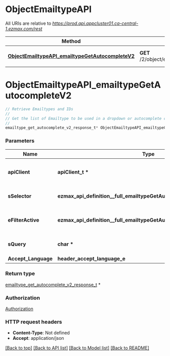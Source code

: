 # ObjectEmailtypeAPI

All URIs are relative to *https://prod.api.appcluster01.ca-central-1.ezmax.com/rest*

Method | HTTP request | Description
------------- | ------------- | -------------
[**ObjectEmailtypeAPI_emailtypeGetAutocompleteV2**](ObjectEmailtypeAPI.md#ObjectEmailtypeAPI_emailtypeGetAutocompleteV2) | **GET** /2/object/emailtype/getAutocomplete/{sSelector} | Retrieve Emailtypes and IDs


# **ObjectEmailtypeAPI_emailtypeGetAutocompleteV2**
```c
// Retrieve Emailtypes and IDs
//
// Get the list of Emailtype to be used in a dropdown or autocomplete control.
//
emailtype_get_autocomplete_v2_response_t* ObjectEmailtypeAPI_emailtypeGetAutocompleteV2(apiClient_t *apiClient, ezmax_api_definition__full_emailtypeGetAutocompleteV2_sSelector_e sSelector, ezmax_api_definition__full_emailtypeGetAutocompleteV2_eFilterActive_e eFilterActive, char * sQuery, header_accept_language_e Accept_Language);
```

### Parameters
Name | Type | Description  | Notes
------------- | ------------- | ------------- | -------------
**apiClient** | **apiClient_t \*** | context containing the client configuration |
**sSelector** | **ezmax_api_definition__full_emailtypeGetAutocompleteV2_sSelector_e** | The type of Emailtypes to return | 
**eFilterActive** | **ezmax_api_definition__full_emailtypeGetAutocompleteV2_eFilterActive_e** | Specify which results we want to display. | [optional] [default to &#39;Active&#39;]
**sQuery** | **char \*** | Allow to filter the returned results | [optional] 
**Accept_Language** | **header_accept_language_e** |  | [optional] 

### Return type

[emailtype_get_autocomplete_v2_response_t](emailtype_get_autocomplete_v2_response.md) *


### Authorization

[Authorization](../README.md#Authorization)

### HTTP request headers

 - **Content-Type**: Not defined
 - **Accept**: application/json

[[Back to top]](#) [[Back to API list]](../README.md#documentation-for-api-endpoints) [[Back to Model list]](../README.md#documentation-for-models) [[Back to README]](../README.md)


